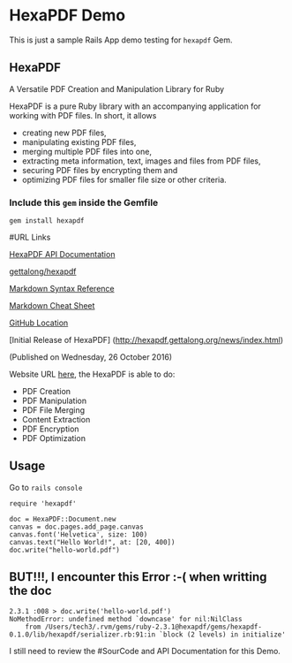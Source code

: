 # HexaPDF Demo

This is just a sample Rails App demo testing for `hexapdf` Gem.

## HexaPDF

A Versatile PDF Creation and Manipulation Library for Ruby

HexaPDF is a pure Ruby library with an accompanying application for working with PDF files. In short, it allows

- creating new PDF files,
- manipulating existing PDF files,
- merging multiple PDF files into one,
- extracting meta information, text, images and files from PDF files,
- securing PDF files by encrypting them and
- optimizing PDF files for smaller file size or other criteria.

### Include this `gem` inside the Gemfile

`gem install hexapdf`

#URL Links
[HexaPDF API Documentation](http://hexapdf.gettalong.org/api/HexaPDF/index.html)

[gettalong/hexapdf](https://github.com/gettalong/hexapdf)

[Markdown Syntax Reference](https://en.support.wordpress.com/markdown-quick-reference/)

[Markdown Cheat Sheet](https://github.com/adam-p/markdown-here/wiki/Markdown-Cheatsheet)

[GitHub Location](https://github.com/ajcubeta/hexapdf-demo) 

[Initial Release of HexaPDF] (http://hexapdf.gettalong.org/news/index.html) 
	(Published on Wednesday, 26 October 2016)

Website URL [here](http://hexapdf.gettalong.org), the HexaPDF is able to do:

- PDF Creation
- PDF Manipulation
- PDF File Merging
- Content Extraction
- PDF Encryption
- PDF Optimization


## Usage

Go to `rails console`

```
require 'hexapdf'

doc = HexaPDF::Document.new
canvas = doc.pages.add_page.canvas 
canvas.font('Helvetica', size: 100)
canvas.text("Hello World!", at: [20, 400])
doc.write("hello-world.pdf")
```

## BUT!!!, I encounter this Error :-( when writting the doc

```
2.3.1 :008 > doc.write('hello-world.pdf')
NoMethodError: undefined method `downcase' for nil:NilClass
	from /Users/tech3/.rvm/gems/ruby-2.3.1@hexapdf/gems/hexapdf-0.1.0/lib/hexapdf/serializer.rb:91:in `block (2 levels) in initialize'
```

I still need to review the #SourCode and API Documentation for this Demo.
